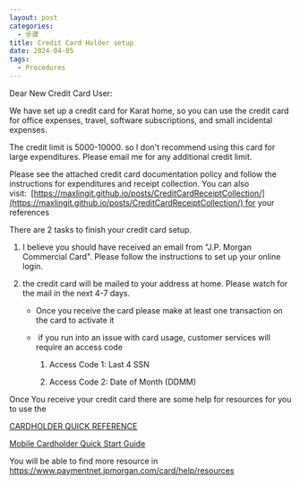 ```yaml
---
layout: post
categories:
  - 步骤
title: Credit Card Holder setup
date: 2024-04-05
tags:
  - Procedures
---
```

Dear New Credit Card User:

We have set up a credit card for Karat home, so you can use the credit card for office expenses, travel, software subscriptions, and small incidental expenses.

The credit limit is 5000-10000. so I don't recommend using this card for large expenditures. Please email me for any additional credit limit.

Please see the attached credit card documentation policy and follow the instructions for expenditures and receipt collection. You can also visit:  [https://maxlingit.github.io/posts/CreditCardReceiptCollection/](https://maxlingit.github.io/posts/CreditCardReceiptCollection/) for your references

There are 2 tasks to finish your credit card setup.


1. I believe you should have received an email from "J.P. Morgan Commercial Card". Please follow the instructions to set up your online login.

2. the credit card will be mailed to your address at home. Please watch for the mail in the next 4-7 days.

	- Once you receive the card please make at least one transaction on the card to activate it
	
	-  if you run into an issue with card usage, customer services will require an access code

		1. Access Code 1: Last 4 SSN  
		    
		2. Access Code 2: Date of Month (DDMM)

Once You receive your credit card there are some help for resources for you to use the 

[CARDHOLDER QUICK REFERENCE](https://busfin.colostate.edu/Forms/Travel/Cardholder_Quick_Reference_PmtNet.pdf)

[Mobile Cardholder Quick Start Guide](https://www.niu.edu/procurement/_pdf/card-services/jpm-mobile-quick-start-guide.pdf)

You will be able to find more resource in https://www.paymentnet.jpmorgan.com/card/help/resources